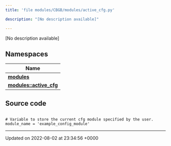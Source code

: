 ```yaml
---
title: 'file modules/CBGB/modules/active_cfg.py'

description: "[No description available]"

---
```







[No description available]

## Namespaces

| Name           |
| -------------- |
| **[modules](/documentation/code/main/namespaces/namespacemodules/)**  |
| **[modules::active_cfg](/documentation/code/main/namespaces/namespacemodules_1_1active__cfg/)**  |




## Source code

```

# Variable to store the current cfg module specified by the user.
module_name = 'example_config_module'
```


-------------------------------

Updated on 2022-08-02 at 23:34:56 +0000
